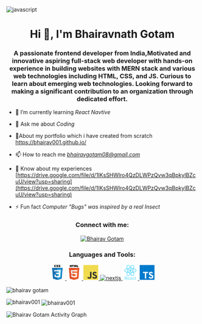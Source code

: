 <img src="https://camo.githubusercontent.com/48ec00ed4c84e771db4a1db90b56352923a8d644452a32b434d68e97006c9337/68747470733a2f2f63686b736b696c6c732e636f6d2f77702d636f6e74656e742f75706c6f6164732f323032302f30342f504e432d416e696d617465642d42616e6e6572732e676966" alt="javascript" width="100%" height="350"/>

<h1 align="center">Hi 👋, I'm Bhairavnath Gotam </h1>
<h3 align="center">A passionate frontend developer from India,Motivated and innovative aspiring full-stack web developer with hands-on experience in building websites with MERN stack and various web technologies including HTML, CSS, and JS. Curious to learn about emerging web technologies. Looking forward to making a significant contribution to an organization through dedicated effort.</h3>


- 🌱 I’m currently learning *React Navtive*

- 💬 Ask me about *Coding*

- 💬About my portfolio which i have created from scratch https://bhairav001.github.io/

- 📫 How to reach me *bhairavgotam08@gmail.com*

- 📄 Know about my experiences [https://drive.google.com/file/d/1IKsSHWlro4QzDLWPzQvw3qBpkylBZcuU/view?usp=sharing](https://drive.google.com/file/d/1IKsSHWlro4QzDLWPzQvw3qBpkylBZcuU/view?usp=sharing)

- ⚡ Fun fact *Computer "Bugs" was inspired by a real Insect*

<h3 align="center">Connect with me:</h3>
<p align="center">
<a href="https://www.linkedin.com/in/bhairav-gotam-a209021b9/" target="blank"><img align="center" src="https://raw.githubusercontent.com/rahuldkjain/github-profile-readme-generator/master/src/images/icons/Social/linked-in-alt.svg" alt="Bhairav Gotam" height="30" width="40" /></a>
</p>

<h3 align="center">Languages and Tools:</h3>
<p align="center"> <a href="https://www.w3schools.com/css/" target="_blank" rel="noreferrer"> <img src="https://raw.githubusercontent.com/devicons/devicon/master/icons/css3/css3-original-wordmark.svg" alt="css3" width="40" height="40"/> </a> <a href="https://www.w3.org/html/" target="_blank" rel="noreferrer"> <img src="https://raw.githubusercontent.com/devicons/devicon/master/icons/html5/html5-original-wordmark.svg" alt="html5" width="40" height="40"/> </a> <a href="https://developer.mozilla.org/en-US/docs/Web/JavaScript" target="_blank" rel="noreferrer"> <img src="https://raw.githubusercontent.com/devicons/devicon/master/icons/javascript/javascript-original.svg" alt="javascript" width="40" height="40"/> </a> <a href="https://nextjs.org/" target="_blank" rel="noreferrer"> <img src="https://cdn.worldvectorlogo.com/logos/nextjs-2.svg" alt="nextjs" width="40" height="40"/> </a> <a href="https://reactjs.org/" target="_blank" rel="noreferrer"> <img src="https://raw.githubusercontent.com/devicons/devicon/master/icons/react/react-original-wordmark.svg" alt="react" width="40" height="40"/> </a> <a href="https://www.typescriptlang.org/" target="_blank" rel="noreferrer"> <img src="https://raw.githubusercontent.com/devicons/devicon/master/icons/typescript/typescript-original.svg" alt="typescript" width="40" height="40"/> </a> </p>


<p><img align="center" src="https://github-readme-streak-stats.herokuapp.com/?user=Bhairav001&" alt="bhairav gotam" /></p>







<p><img align="left" src="https://github-readme-stats.vercel.app/api/top-langs?username=Bhairav001&show_icons=true&locale=en&layout=compact&theme=algolia" alt="bhairav001" /></p>

<p>&nbsp;<img align="center" src="https://github-readme-stats.vercel.app/api?username=Bhairav001&show_icons=true&locale=en&theme=algolia" alt="bhairav001" /></p>
          <img className="flex justify-center items-center" alt="Bhairav Gotam Activity Graph" src="https://github-profile-summary-cards.vercel.app/api/cards/profile-details?username=Bhairav001&theme=2077"/>



